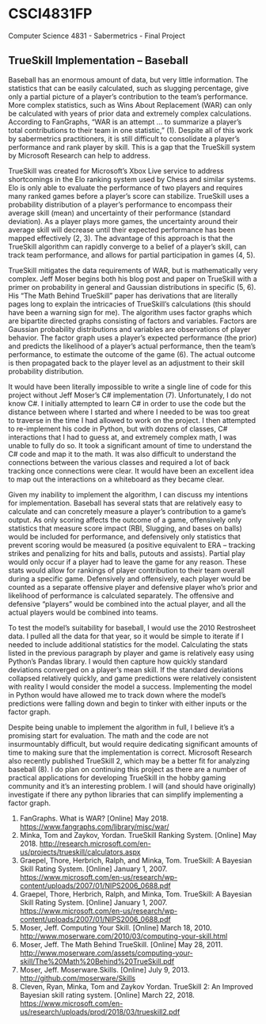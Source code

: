 # CSCI4831FP
Computer Science 4831 - Sabermetrics - Final Project

## TrueSkill Implementation – Baseball
Baseball has an enormous amount of data, but very little information. The statistics that can be easily calculated, such as slugging percentage, give only a partial picture of a player’s contribution to the team’s performance. More complex statistics, such as Wins About Replacement (WAR) can only be calculated with years of prior data and extremely complex calculations. According to FanGraphs, “WAR is an attempt … to summarize a player’s total contributions to their team in one statistic,” (1). Despite all of this work by sabermetrics practitioners, it is still difficult to consolidate a player’s performance and rank player by skill. This is a gap that the TrueSkill system by Microsoft Research can help to address.

TrueSkill was created for Microsoft’s Xbox Live service to address shortcomings in the Elo ranking system used by Chess and similar systems. Elo is only able to evaluate the performance of two players and requires many ranked games before a player’s score can stabilize. TrueSkill uses a probability distribution of a player’s performance to encompass their average skill (mean) and uncertainty of their performance (standard deviation). As a player plays more games, the uncertainty around their average skill will decrease until their expected performance has been mapped effectively (2, 3). The advantage of this approach is that the TrueSkill algorithm can rapidly converge to a belief of a player’s skill, can track team performance, and allows for partial participation in games (4, 5). 

TrueSkill mitigates the data requirements of WAR, but is mathematically very complex. Jeff Moser begins both his blog post and paper on TrueSkill with a primer on probability in general and Gaussian distributions in specific (5, 6). His “The Math Behind TrueSkill” paper has derivations that are literally pages long to explain the intricacies of TrueSkill’s calculations (this should have been a warning sign for me). The algorithm uses factor graphs which are bipartite directed graphs consisting of factors and variables. Factors are Gaussian probability distributions and variables are observations of player behavior. The factor graph uses a player’s expected performance (the prior) and predicts the likelihood of a player’s actual performance, then the team’s performance, to estimate the outcome of the game (6). The actual outcome is then propagated back to the player level as an adjustment to their skill probability distribution. 

It would have been literally impossible to write a single line of code for this project without Jeff Moser’s C# implementation (7). Unfortunately, I do not know C#. I initially attempted to learn C# in order to use the code but the distance between where I started and where I needed to be was too great to traverse in the time I had allowed to work on the project. I then attempted to re-implement his code in Python, but with dozens of classes, C# interactions that I had to guess at, and extremely complex math, I was unable to fully do so. It took a significant amount of time to understand the C# code and map it to the math. It was also difficult to understand the connections between the various classes and required a lot of back tracking once connections were clear. It would have been an excellent idea to map out the interactions on a whiteboard as they became clear. 

Given my inability to implement the algorithm, I can discuss my intentions for implementation. Baseball has several stats that are relatively easy to calculate and can concretely measure a player’s contribution to a game’s output. As only scoring affects the outcome of a game, offensively only statistics that measure score impact (RBI, Slugging, and bases on balls) would be included for performance, and defensively only statistics that prevent scoring would be measured (a positive equivalent to ERA – tracking strikes and penalizing for hits and balls, putouts and assists). Partial play would only occur if a player had to leave the game for any reason. These stats would allow for rankings of player contribution to their team overall during a specific game. Defensively and offensively, each player would be counted as a separate offensive player and defensive player who’s prior and likelihood of performance is calculated separately. The offensive and defensive “players” would be combined into the actual player, and all the actual players would be combined into teams.

To test the model’s suitability for baseball, I would use the 2010 Restrosheet data. I pulled all the data for that year, so it would be simple to iterate if I needed to include additional statistics for the model. Calculating the stats listed in the previous paragraph by player and game is relatively easy using Python’s Pandas library. I would then capture how quickly standard deviations converged on a player’s mean skill. If the standard deviations collapsed relatively quickly, and game predictions were relatively consistent with reality I would consider the model a success. Implementing the model in Python would have allowed me to track down where the model’s predictions were falling down and begin to tinker with either inputs or the factor graph.

Despite being unable to implement the algorithm in full, I believe it’s a promising start for evaluation. The math and the code are not insurmountably difficult, but would require dedicating significant amounts of time to making sure that the implementation is correct. Microsoft Research also recently published TrueSkill 2, which may be a better fit for analyzing baseball (8). I do plan on continuing this project as there are a number of practical applications for developing TrueSkill in the hobby gaming community and it’s an interesting problem. I will (and should have originally) investigate  if there any python libraries that can simplify implementing a factor graph.

1.	FanGraphs. What is WAR? [Online] May 2018. https://www.fangraphs.com/library/misc/war/
2.	Minka, Tom and Zaykov, Yordan. TrueSkill Ranking System. [Online] May 2018. http://research.microsoft.com/en-us/projects/trueskill/calculators.aspx
3.	Graepel, Thore, Herbrich, Ralph, and Minka, Tom. TrueSkill: A Bayesian Skill Rating System. [Online] January 1, 2007. https://www.microsoft.com/en-us/research/wp-content/uploads/2007/01/NIPS2006_0688.pdf
4.	Graepel, Thore, Herbrich, Ralph, and Minka, Tom. TrueSkill: A Bayesian Skill Rating System. [Online] January 1, 2007. https://www.microsoft.com/en-us/research/wp-content/uploads/2007/01/NIPS2006_0688.pdf
5.	Moser, Jeff. Computing Your Skill. [Online] March 18, 2010. http://www.moserware.com/2010/03/computing-your-skill.html
6.	Moser, Jeff. The Math Behind TrueSkill. [Online] May 28, 2011. http://www.moserware.com/assets/computing-your-skill/The%20Math%20Behind%20TrueSkill.pdf
7.	Moser, Jeff. Moserware.Skills. [Online] July 9, 2013. http://github.com/moserware/Skills
8.	Cleven, Ryan, Minka, Tom and Zaykov Yordan. TrueSkill 2: An Improved Bayesian skill rating system. [Online] March 22, 2018. https://www.microsoft.com/en-us/research/uploads/prod/2018/03/trueskill2.pdf
